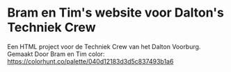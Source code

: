# Bram en Tim's website voor Dalton's Techniek Crew
Een HTML project voor de Techniek Crew van het Dalton Voorburg.
 Gemaakt Door Bram en Tim
 color: https://colorhunt.co/palette/040d12183d3d5c837493b1a6
